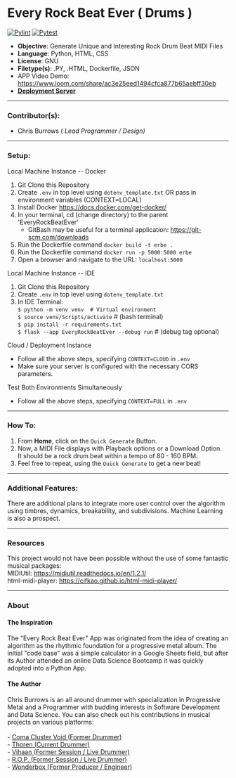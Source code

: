 # Every Rock Beat Ever ( Drums )
[![Pylint](https://github.com/cbradiodrums/EveryRockBeatEver/actions/workflows/pylint.yml/badge.svg)](https://github.com/cbradiodrums/EveryRockBeatEver/actions/workflows/pylint.yml)
[![Pytest](https://github.com/cbradiodrums/EveryRockBeatEver/actions/workflows/python-app.yml/badge.svg)](https://github.com/cbradiodrums/EveryRockBeatEver/actions/workflows/python-app.yml.yml)
- <b>Objective</b>: Generate Unique and Interesting Rock Drum Beat MIDI Files
- <b>Language</b>: Python, HTML, CSS
- <b>License</b>: GNU
- <b>Filetype(s)</b>: .PY, .HTML, Dockerfile, JSON
- APP Video Demo: https://www.loom.com/share/ac3e25eed1494cfca877b65aebff30eb
- <a href="https://urchin-app-z5fak.ondigitalocean.app/">
                <b>Deployment Server</b></a>
---
### Contributor(s):
- Chris Burrows (<i> Lead Programmer / Design)</i>
---
### Setup:
Local Machine Instance -- Docker
1. Git Clone this Repository
2. Create `.env` in top level using `dotenv_template.txt`
OR pass in environment variables (CONTEXT=LOCAL)
3. Install Docker https://docs.docker.com/get-docker/
4. In your terminal, cd (change directory) to the parent 'EveryRockBeatEver'
    * GitBash may be useful for a terminal application: https://git-scm.com/downloads
5. Run the Dockerfile command `docker build -t erbe .`
6. Run the Dockerfile command `docker run -p 5000:5000 erbe`
7. Open a browser and navigate to the URL: `localhost:5000`

Local Machine Instance -- IDE
1. Git Clone this Repository
2. Create `.env` in top level using `dotenv_template.txt`
3. In IDE Terminal: <br>
`$ python -m venv venv  # Virtual environment` <br>
`$ source venv/Scripts/activate`  # (bash terminal) <br>
`$ pip install -r requirements.txt` <br>
`$ flask --app EveryRockBeatEver --debug run`  # (debug tag optional)

Cloud / Deployment Instance
- Follow all the above steps, specifying `CONTEXT=CLOUD` in `.env`
- Make sure your server is configured with the necessary CORS parameters.

Test Both Environments Simultaneously
- Follow all the above steps, specifying `CONTEXT=FULL` in `.env`

---
### How To:
1. From **Home**, click on the `Quick Generate` Button.
2. Now, a MIDI File displays with Playback options or a Download Option.<br>
It should be a rock drum beat within a tempo of 80 - 160 BPM.
3. Feel free to repeat, using the `Quick Generate` to get a new beat!

---
### Additional Features:

There are additional plans to integrate more user control over the algorithm using
timbres, dynamics, breakability, and subdivisions. Machine Learning is also a prospect.

---
### Resources

This project would not have been possible without the use of some fantastic musical packages:<br>
MIDIUtil: https://midiutil.readthedocs.io/en/1.2.1/ <br>
html-midi-player: https://cifkao.github.io/html-midi-player/

---
### About
#### The Inspiration<br>
The "Every Rock Beat Ever" App was originated from the idea of creating an algorithm as the rhythmic foundation 
for a progressive metal album. The initial "code base" was a simple calculator in a Google Sheets field,
but after its Author attended an online Data Science Bootcamp it was quickly adopted into a Python App.
#### The Author<br>
Chris Burrows is an all around drummer with specialization in Progressive Metal and a Programmer with budding 
interests in Software Development and Data Science. You can also check out his contributions in musical projects 
on various platforms:
<br><br>- <a href="https://open.spotify.com/artist/5B7dQ1AUrxKGunRPsh01Jp?si=D24JJj3xRWWNpbmTz7GYAw">
                Coma Cluster Void (Former Drummer)</a>
    <br>- <a href="https://thoren.bandcamp.com/">
                Thoren (Current Drummer)</a>
    <br>- <a href="https://vihaanmusic.com/">
                Vihaan (Former Session / Live Drummer) </a>
    <br>- <a href="https://ropband.bandcamp.com/">
                R.O.P. (Former Session / Live Drummer)</a>
    <br>- <a href="https://open.spotify.com/artist/5pFx6otrNwzwA4x2gwXjeW?si=ntDvLWwQQ-WyxLi7jzI61A">
                Wonderbox (Former Producer / Engineer)</a>









